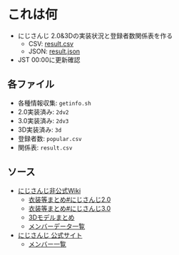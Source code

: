 # これは何

- にじさんじ 2.0&3Dの実装状況と登録者数関係表を作る
  - CSV: [result.csv](https://github.com/eggplants/nijisanji-v23d-status/blob/master/result.csv)
  - JSON: [result.json](https://github.com/eggplants/nijisanji-v23d-status/blob/master/result.json)
- JST 00:00に更新確認

## 各ファイル

- 各種情報収集: `getinfo.sh`
- 2.0実装済み: `2dv2`
- 3.0実装済み: `2dv3`
- 3D実装済み: `3d`
- 登録者数: `popular.csv`
- 関係表: `result.csv`

## ソース

- [にじさんじ非公式Wiki](https://wikiwiki.jp/nijisanji)
  - [衣装等まとめ#にじさんじ2.0](https://wikiwiki.jp/nijisanji/衣装等まとめ#brushup)
  - [衣装等まとめ#にじさんじ3.0](https://wikiwiki.jp/nijisanji/衣装等まとめ#brushup30)
  - [3Dモデルまとめ](https://wikiwiki.jp/nijisanji/3Dモデルまとめ)
  - [メンバーデータ一覧](https://wikiwiki.jp/nijisanji/メンバーデータ一覧%2Fチャンネル登録者数)
- [にじさんじ 公式サイト](https://www.nijisanji.jp)
  - [メンバー一覧](https://www.nijisanji.jp/members)
